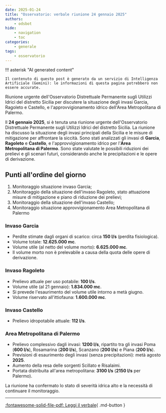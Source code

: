 ```yaml
---
date: 2025-01-24
title: "Osservatorio: verbale riunione 24 gennaio 2025"
authors:
    - odsbot
hide:
    - navigation
    - toc
categories:
    - generale
tags:
    - osservatorio
---
```


!!! asterisk "AI generated content"

    Il contenuto di questo post è generato da un servizio di Intelligenza Artificiale (Gemini): le informazioni di questa pagina potrebbero non essere accurate.

Riunione urgente dell'Osservatorio Distrettuale Permanente sugli Utilizzi Idrici del distretto Sicilia per discutere la situazione degli invasi Garcia, Ragoleto e Castello, e l'approvvigionamento idrico dell'Area Metropolitana di Palermo.

<!-- more -->

Il **24 gennaio 2025**, si è tenuta una riunione urgente dell'Osservatorio Distrettuale Permanente sugli Utilizzi Idrici del distretto Sicilia.  La riunione ha discusso la situazione degli invasi principali della Sicilia e le misure di mitigazione per affrontare la siccità.  Sono stati analizzati gli invasi di **Garcia**, **Ragoleto** e **Castello**,  e l'approvvigionamento idrico per l'**Area Metropolitana di Palermo**. Sono state valutate le possibili riduzioni dei prelievi e gli scenari futuri, considerando anche le precipitazioni e le opere di derivazione.

## Punti all'ordine del giorno

1. Monitoraggio situazione invaso Garcia;
2. Monitoraggio della situazione dell'invaso Ragoleto, stato attuazione misure di mitigazione e piano di riduzione dei prelievi;
3. Monitoraggio della situazione dell'invaso Castello;
4. Monitoraggio situazione approvvigionamento Area Metropolitana di Palermo

### Invaso Garcia

* Perdite stimate dagli organi di scarico: circa **150 l/s** (perdita fisiologica).
* Volume totale: **12.625.000 mc**.
* Volume utile (al netto del volume morto): **6.625.000 mc**.
* Il volume morto non è prelevabile a causa della quota delle opere di derivazione.

### Invaso Ragoleto

* Prelievo attuale per uso potabile: **100 l/s**.
* Volume utile (al 21 gennaio): **1.834.000 mc**.
* Si prevede l'esaurimento del volume utile intorno a metà giugno.
* Volume riservato all'ittiofauna: **1.600.000 mc**.

### Invaso Castello

* Prelievo idropotabile attuale: **112 l/s**.

### Area Metropolitana di Palermo

* Prelievo complessivo dagli invasi: **1200 l/s**, ripartito tra gli invasi Poma (**600 l/s**), Rosamarina (**200 l/s**), Scanzano (**200 l/s**) e Piana (**200 l/s**).
* Previsioni di esaurimento degli invasi (senza precipitazioni): metà agosto **2025**.
* Aumento della resa delle sorgenti Scillato e Risalaimi.
* Portata distribuita all'area metropolitana: **3100 l/s** (**2150 l/s** per Palermo).


La riunione ha confermato lo stato di severità idrica alto e la necessità di continuare il monitoraggio.

---
[:fontawesome-solid-file-pdf: Leggi il verbale](https://www.regione.sicilia.it/sites/default/files/2025-02/0_0_Verbale_OPUI_24_gen_2025.pdf){ .md-button }
